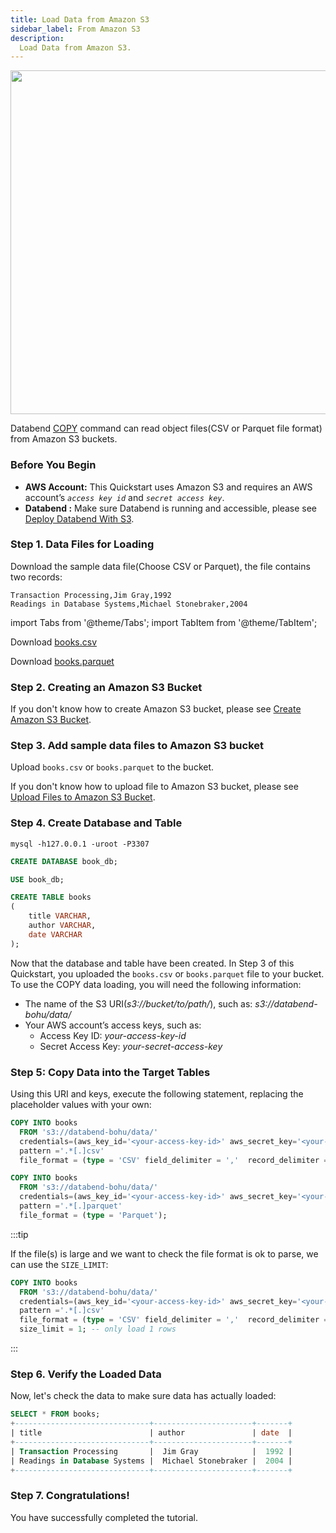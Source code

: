 ```yaml
---
title: Load Data from Amazon S3
sidebar_label: From Amazon S3
description:
  Load Data from Amazon S3.
---
```


<p align="center">
<img src="https://datafuse-1253727613.cos.ap-hongkong.myqcloud.com/load/load-data-from-s3.png" width="550"/>
</p>

Databend [COPY](../30-reference/30-sql/10-dml/dml-copy.md) command can read object files(CSV or Parquet file format) from Amazon S3 buckets.

### Before You Begin

* **AWS Account:**  This Quickstart uses Amazon S3 and requires an AWS account’s *`access key id`* and *`secret access key`*.
* **Databend :** Make sure Databend is running and accessible, please see [Deploy Databend With S3](/doc/deploy/s3).

### Step 1. Data Files for Loading

Download the sample data file(Choose CSV or Parquet), the file contains two records:
```text
Transaction Processing,Jim Gray,1992
Readings in Database Systems,Michael Stonebraker,2004
```

import Tabs from '@theme/Tabs';
import TabItem from '@theme/TabItem';

<Tabs groupId="sample-data">

<TabItem value="csv" label="CSV">

Download [books.csv](https://datafuse-1253727613.cos.ap-hongkong.myqcloud.com/data/books.csv)

</TabItem>

<TabItem value="parquet" label="Parquet">

Download [books.parquet](https://datafuse-1253727613.cos.ap-hongkong.myqcloud.com/data/books.parquet)

</TabItem>

</Tabs>


### Step 2. Creating an Amazon S3 Bucket

If you don't know how to create Amazon S3 bucket, please see [Create Amazon S3 Bucket](https://docs.aws.amazon.com/AmazonS3/latest/userguide/create-bucket-overview.html).

### Step 3. Add sample data files to Amazon S3 bucket

Upload `books.csv` or `books.parquet` to the bucket.

If you don't know how to upload file to Amazon S3 bucket, please see [Upload Files to Amazon S3 Bucket](https://docs.aws.amazon.com/AmazonS3/latest/userguide/upload-objects.html).

### Step 4. Create Database and Table

```shell
mysql -h127.0.0.1 -uroot -P3307 
```

```sql
CREATE DATABASE book_db;
```

```sql
USE book_db;
```

```sql
CREATE TABLE books
(
    title VARCHAR,
    author VARCHAR,
    date VARCHAR
);
```

Now that the database and table have been created.
In Step 3 of this Quickstart, you uploaded the `books.csv` or `books.parquet` file to your bucket.
To use the COPY data loading, you will need the following information:
* The name of the S3 URI(*s3://bucket/to/path/*), such as: *s3://databend-bohu/data/*
* Your AWS account’s access keys, such as:
  * Access Key ID: *your-access-key-id*
  * Secret Access Key: *your-secret-access-key*


### Step 5: Copy Data into the Target Tables

Using this URI and keys, execute the following statement, replacing the placeholder values with your own:

<Tabs groupId="sample-data">

<TabItem value="csv" label="CSV">

```sql
COPY INTO books
  FROM 's3://databend-bohu/data/'
  credentials=(aws_key_id='<your-access-key-id>' aws_secret_key='<your-secret-access-key>')
  pattern ='.*[.]csv'
  file_format = (type = 'CSV' field_delimiter = ','  record_delimiter = '\n' skip_header = 0);
```


</TabItem>

<TabItem value="parquet" label="Parquet">

```sql
COPY INTO books
  FROM 's3://databend-bohu/data/'
  credentials=(aws_key_id='<your-access-key-id>' aws_secret_key='<your-secret-access-key>')
  pattern ='.*[.]parquet'
  file_format = (type = 'Parquet');
```

</TabItem>

</Tabs>


:::tip

If the file(s) is large and we want to check the file format is ok to parse, we can use the `SIZE_LIMIT`:

```sql
COPY INTO books
  FROM 's3://databend-bohu/data/'
  credentials=(aws_key_id='<your-access-key-id>' aws_secret_key='<your-secret-access-key>')
  pattern ='.*[.]csv'
  file_format = (type = 'CSV' field_delimiter = ','  record_delimiter = '\n' skip_header = 0)
  size_limit = 1; -- only load 1 rows
```
:::

### Step 6. Verify the Loaded Data

Now, let's check the data to make sure data has actually loaded:

```sql
SELECT * FROM books;
+------------------------------+----------------------+-------+
| title                        | author               | date  |
+------------------------------+----------------------+-------+
| Transaction Processing       |  Jim Gray            |  1992 |
| Readings in Database Systems |  Michael Stonebraker |  2004 |
+------------------------------+----------------------+-------+
```

### Step 7. Congratulations!

You have successfully completed the tutorial.